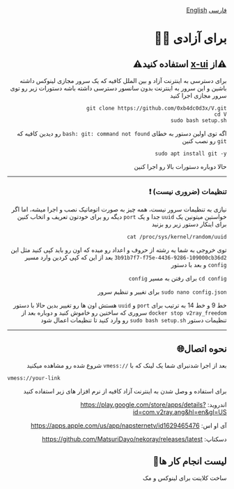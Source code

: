 <div dir="rtl">

  
[فارسی](./Readmefa.md) [English](./Readme.md)

# برای آزادی ✊🏻

##  ⚠️**از [x-ui](https://github.com/0xb4dc0d3x/x-ui) استفاده کنید**⚠️ 
  
  برای دسترسی به اینترنت آزاد و بین الملل کافیه که یک سرور مجازی لینوکس داشته باشین و این سرور به اینترنت بدون سانسور دسترسی داشته باشه
دستورات زیر رو توی سرور مجازی اجرا کنید
```
git clone https://github.com/0xb4dc0d3x/V.git
cd V
sudo bash setup.sh
```
اگه توی اولین دستور به خطای `bash: git: command not found` رو دیدین کافیه که `git` رو نصب کنین
```
sudo apt install git -y
```
حالا دوباره دستورات بالا رو اجرا کنین

-------------------------------------------
### تنظیمات (ضروری نیست) ❗
نیازی به تنظیمات سرور نیست، همه چیز به صورت اتوماتیک نصب و اجرا میشه، اما اگر خواستین میتونین یک `uuid` جدا و یک `port` دیگه رو برای خودتون تعریف و اتخاب کنین
برای اینکار دستور زیر رو بزنید
```
cat /proc/sys/kernel/random/uuid
```
توی خروجی به شما یه رشته از حروف و اعداد رو میده که اون رو باید کپی کنید مثل این
`3b91b7f7-f75e-4436-9286-109000cb36d2`
بعد از این که کپی کردین وارد مسیر `config` و بعد با دستور

  
`cd config` برای رفتن به مسیر `config`
  
  
`sudo nano config.json` برای تغییر و تنظیم سرور


  
خط 9 و خط 14 به ترتیب برای `port` و `uuid` هستش اون ها رو تغییر بدین
حالا با دستور `docker stop v2ray_freedom` سروری که ساختین رو خاموش کنید و دوباره بعد از تنظیمات دستور `sudo bash setup.sh` رو وارد کنید
تا تنظیمات اعمال شود

-------------------------------------------
## نحوه اتصال🌐
بعد از اجرا شدنبرای شما یک لینک که با `//:vmess` شروع شده رو مشاهده میکنید
  <div dir="ltr">
    
```
vmess://your-link
```
    
  </div>
برای استفاده و وصل شدن به اینترنت آزاد کافیه از نرم افزار های زیر استفاده کنید
  
  
اندروید: 
https://play.google.com/store/apps/details?id=com.v2ray.ang&hl=en&gl=US
  
  
آی او اس: 
https://apps.apple.com/us/app/napsternetv/id1629465476

دسکتاپ:
https://github.com/MatsuriDayo/nekoray/releases/latest

##  لیست انجام کار ها📃
ساخت کلاینت برای لینوکس و مک
</div>
